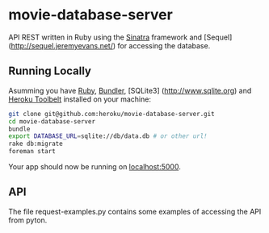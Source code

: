 # movie-database-server

API REST written in Ruby using the [Sinatra](http://www.sinatrarb.com) framework
and [Sequel] (http://sequel.jeremyevans.net/) for accessing the database.

## Running Locally

Asumming you have [Ruby](https://www.ruby-lang.org), [Bundler](http://bundler.io), [SQLite3] (http://www.sqlite.org) and [Heroku Toolbelt](https://toolbelt.heroku.com) installed on your machine:

```sh
git clone git@github.com:heroku/movie-database-server.git 
cd movie-database-server
bundle
export DATABASE_URL=sqlite://db/data.db # or other url!
rake db:migrate
foreman start
```

Your app should now be running on [localhost:5000](http://localhost:5000/).

## API
The file request-examples.py contains some examples of accessing the API
from pyton.
